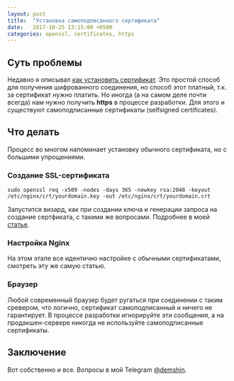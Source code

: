 ```yaml
---
layout: post
title:  "Установка самоподписанного сертификата"
date:   2017-10-25 13:15:00 +0500
categories: openssl, certificates, https
---
```


## Суть проблемы

Недавно я описывал [как установить сертификат](./09/16/certificates.html).
Это простой способ для получения шифрованного соединения, но способ этот платный, т.к. за сертификат нужно платить.
Но иногда (а на самом деле почти всегда) нам нужно получить **https** в процессе разработки. Для этого и существуют
самоподписанные сертификаты (selfsigned certificates).

## Что делать

Процесс во многом напоминает установку обычного сертификата, но с большими упрощениями.

### Создание SSL-сертификата

`sudo openssl req -x509 -nodes -days 365 -newkey rsa:2048 -keyout /etc/nginx/crt/yourdomain.key -out /etc/nginx/crt/yourdomain.crt
`

Запустится визард, как при создании ключа и генерации запроса на создание сертфиката, с такими же вопросами. Подробнее
в моей [статье](./09/16/certificates.html).

### Настройка Nginx

На этом этапе все идентично настройке с обычными сертификатами, смотреть эту же самую статью.

### Браузер

Любой современный браузер будет ругаться при соединении с таким сревером, что логично, сертификат самоподписанный и
ничего не гарантирует. В процессе разработки игнорируйте эти сообщения, а на продакшен-сервере никогда не используйте
самоподписанные сертификаты.

## Заключение

Вот собственно и все. Вопросы в мой Telegram [@demshin](https://t.me/demshin).

